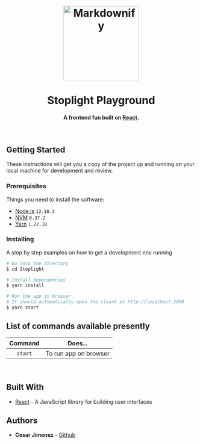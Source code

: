 <h1 align="center">
  <br>
  <img src="https://i.pinimg.com/originals/60/97/29/609729dc2c708c96acd621c0498a5b55.jpg" alt="Markdownify" width="200">
  <br>
  <br>
Stoplight Playground
  <br>
</h1>

<h4 align="center">A frontend fun built on <a href="https://reactjs.org/" target="_blank">React</a>.</h4>

<br />

## Getting Started

These instructions will get you a copy of the project up and running on your local machine for development and review.

### Prerequisites

Things you need to install the software:

- [Node.js](nodejs.org) `12.18.3`
- [NVM](https://github.com/creationix/nvm) `0.37.2`
- [Yarn](https://yarnpkg.com/en/) `1.22.10`

### Installing

A step by step examples on how to get a development env running

```bash
# Go into the directory
$ cd Stoplight

# Install dependencies
$ yarn install

# Run the app in browser.
# It should automatically open the client at http://localhost:3000
$ yarn start
```

## List of commands available presently

| Command |        Does...        |
| :-----: | :-------------------: |
| `start` | To run app on browser |

<br />

## Built With

- [React](https://reactjs.org/) - A JavaScript library for building user interfaces

## Authors

- **Cesar Jimenez** - [Github](https://github.com/Numbers88s)
